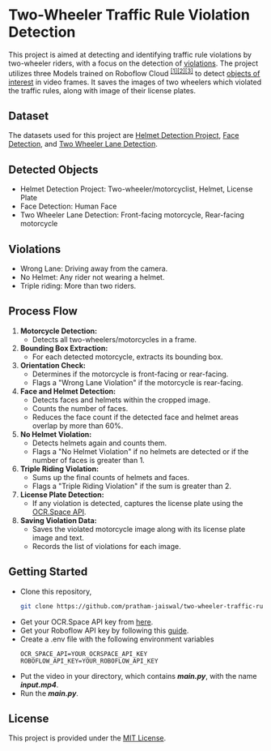 # Two-Wheeler Traffic Rule Violation Detection
This project is aimed at detecting and identifying traffic rule violations by two-wheeler riders, with a focus on the detection of [violations](https://github.com/pratham-jaiswal/two-wheeler-traffic-rule-violation/edit/main/README.md#detected-objects). The project utilizes three Models trained on Roboflow Cloud <sup>[[1]](https://universe.roboflow.com/nckh-2023/helmet-detection-project/model/13)[[2]](https://universe.roboflow.com/mohamed-traore-2ekkp/face-detection-mik1i/model/21)[[3]](https://universe.roboflow.com/prathamjaiswal/two-wheeler-lane-detection/model/3)</sup> to detect [objects of interest](https://github.com/pratham-jaiswal/two-wheeler-traffic-rule-violation/edit/main/README.md#detected-objects) in video frames. It saves the images of two wheelers which violated the traffic rules, along with image of their license plates.

## Dataset
The datasets used for this project are [Helmet Detection Project](https://universe.roboflow.com/nckh-2023/helmet-detection-project), [Face Detection](https://universe.roboflow.com/mohamed-traore-2ekkp/face-detection-mik1i), and [Two Wheeler Lane Detection](https://universe.roboflow.com/prathamjaiswal/two-wheeler-lane-detection).

## Detected Objects
- Helmet Detection Project: Two-wheeler/motorcyclist, Helmet, License Plate
- Face Detection: Human Face
- Two Wheeler Lane Detection: Front-facing motorcycle, Rear-facing motorcycle

## Violations
- Wrong Lane: Driving away from the camera.
- No Helmet: Any rider not wearing a helmet.
- Triple riding: More than two riders.

## Process Flow
1. **Motorcycle Detection:**
   - Detects all two-wheelers/motorcycles in a frame.
2. **Bounding Box Extraction:**
   - For each detected motorcycle, extracts its bounding box.
3. **Orientation Check:**
   - Determines if the motorcycle is front-facing or rear-facing.
   - Flags a "Wrong Lane Violation" if the motorcycle is rear-facing.
4. **Face and Helmet Detection:**
   - Detects faces and helmets within the cropped image.
   - Counts the number of faces.
   - Reduces the face count if the detected face and helmet areas overlap by more than 60%.
5. **No Helmet Violation:**
   - Detects helmets again and counts them.
   - Flags a "No Helmet Violation" if no helmets are detected or if the number of faces is greater than 1.
6. **Triple Riding Violation:**
   - Sums up the final counts of helmets and faces.
   - Flags a "Triple Riding Violation" if the sum is greater than 2.
7. **License Plate Detection:**
   - If any violation is detected, captures the license plate using the [OCR.Space API](https://ocr.space/OCRAPI).
8. **Saving Violation Data:**
   - Saves the violated motorcycle image along with its license plate image and text.
   - Records the list of violations for each image.

## Getting Started
- Clone this repository,
    ```bash
    git clone https://github.com/pratham-jaiswal/two-wheeler-traffic-rule-violation.git
    ```
- Get your OCR.Space API key from [here](https://ocr.space/OCRAPI).
- Get your Roboflow API key by following this [guide](https://docs.roboflow.com/api-reference/authentication).
- Create a .env file with the following environment variables
    ```env
    OCR_SPACE_API=YOUR_OCRSPACE_API_KEY
    ROBOFLOW_API_KEY=YOUR_ROBOFLOW_API_KEY  
    ```
- Put the video in your directory, which contains ***main.py***, with the name ***input.mp4***.
- Run the ***main.py***.

## License
This project is provided under the [MIT License](https://github.com/pratham-jaiswal/two-wheeler-traffic-rule-violation/blob/main/LICENSE).
